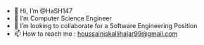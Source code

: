 - 👋 Hi, I’m @HaSH147
- 👀 I’m Computer Science Engineer
- 💞 I’m looking to collaborate for a Software Engineering Position
- 📫 How to reach me : houssainiskallihajar99@gmail.com

<!---
HaSH147/HaSH147 is a ✨ special ✨ repository because its `README.md` (this file) appears on your GitHub profile.
You can click the Preview link to take a look at your changes.
--->
